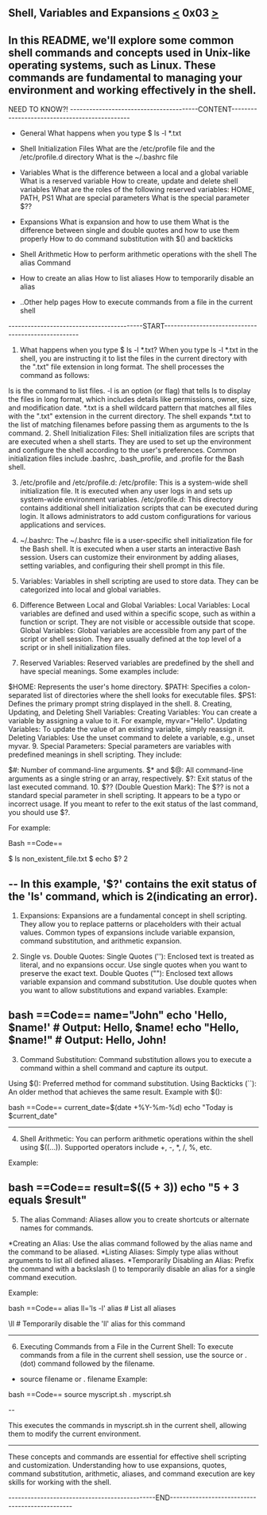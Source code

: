 Shell, Variables and Expansions
[<](https://github.com/TheeKingZa/alx-system_engineering-devops/blob/master/0x02-shell_redirections/README.md) 0x03 [>](https://github.com/TheeKingZa/alx-system_engineering-devops/tree/master/0x04-loops_conditions_and_parsing/README.md)
----


In this README, we'll explore some common shell commands and concepts used in Unix-like operating systems, such as Linux. These commands are fundamental to managing your environment and working effectively in the shell.
---------------------------------------------------------------------------------------------
NEED TO KNOW?!
----------------------------------------CONTENT----------------------------------------------
* General
    What happens when you type $ ls -l *.txt

* Shell Initialization Files
    What are the /etc/profile file and the /etc/profile.d directory
    What is the ~/.bashrc file

* Variables
    What is the difference between a local and a global variable
    What is a reserved variable
    How to create, update and delete shell variables
    What are the roles of the following reserved variables: HOME, PATH, PS1
    What are special parameters
    What is the special parameter $??

* Expansions
    What is expansion and how to use them
    What is the difference between single and double quotes and how to use them properly
    How to do command substitution with $() and backticks
* Shell Arithmetic
    How to perform arithmetic operations with the shell
    The alias Command

* How to create an alias
    How to list aliases
    How to temporarily disable an alias
* ..Other help pages
      How to execute commands from a file in the current shell

------------------------------------------START---------------------------------------------------

1. What happens when you type $ ls -l *.txt?
When you type ls -l *.txt in the shell, you are instructing it to list the files in the current directory with the ".txt" file extension in long format. The shell processes the command as follows:

ls is the command to list files.
-l is an option (or flag) that tells ls to display the files in long format, which includes details like permissions, owner, size, and modification date.
*.txt is a shell wildcard pattern that matches all files with the ".txt" extension in the current directory.
The shell expands *.txt to the list of matching filenames before passing them as arguments to the ls command.
2. Shell Initialization Files:
Shell initialization files are scripts that are executed when a shell starts. They are used to set up the environment and configure the shell according to the user's preferences. Common initialization files include .bashrc, .bash_profile, and .profile for the Bash shell.

3. /etc/profile and /etc/profile.d:
/etc/profile: This is a system-wide shell initialization file. It is executed when any user logs in and sets up system-wide environment variables.
/etc/profile.d: This directory contains additional shell initialization scripts that can be executed during login. It allows administrators to add custom configurations for various applications and services.
4. ~/.bashrc:
The ~/.bashrc file is a user-specific shell initialization file for the Bash shell. It is executed when a user starts an interactive Bash session. Users can customize their environment by adding aliases, setting variables, and configuring their shell prompt in this file.

5. Variables:
Variables in shell scripting are used to store data. They can be categorized into local and global variables.

6. Difference Between Local and Global Variables:
Local Variables: Local variables are defined and used within a specific scope, such as within a function or script. They are not visible or accessible outside that scope.
Global Variables: Global variables are accessible from any part of the script or shell session. They are usually defined at the top level of a script or in shell initialization files.
7. Reserved Variables:
Reserved variables are predefined by the shell and have special meanings. Some examples include:

$HOME: Represents the user's home directory.
$PATH: Specifies a colon-separated list of directories where the shell looks for executable files.
$PS1: Defines the primary prompt string displayed in the shell.
8. Creating, Updating, and Deleting Shell Variables:
Creating Variables: You can create a variable by assigning a value to it. For example, myvar="Hello".
Updating Variables: To update the value of an existing variable, simply reassign it.
Deleting Variables: Use the unset command to delete a variable, e.g., unset myvar.
9. Special Parameters:
Special parameters are variables with predefined meanings in shell scripting. They include:

$#: Number of command-line arguments.
$* and $@: All command-line arguments as a single string or an array, respectively.
$?: Exit status of the last executed command.
10. $?? (Double Question Mark):
The $?? is not a standard special parameter in shell scripting. It appears to be a typo or incorrect usage. If you meant to refer to the exit status of the last command, you should use $?.

For example:

Bash
==Code==

$ ls non_existent_file.txt
$ echo $?
2

--
In this example, '$?' contains the exit status of the 'ls' command, which is 2(indicating an error).
---------------------------------------------------------------------------------------------  

1. Expansions:
Expansions are a fundamental concept in shell scripting. They allow you to replace patterns or placeholders with their actual values. Common types of expansions include variable expansion, command substitution, and arithmetic expansion.

2. Single vs. Double Quotes:
Single Quotes (''): Enclosed text is treated as literal, and no expansions occur. Use single quotes when you want to preserve the exact text.
Double Quotes (""): Enclosed text allows variable expansion and command substitution. Use double quotes when you want to allow substitutions and expand variables.
Example:

bash
==Code==
name="John"
echo 'Hello, $name!'  # Output: Hello, $name!
echo "Hello, $name!"  # Output: Hello, John!
---------------------------------------------------------------------------------------------

3. Command Substitution:
Command substitution allows you to execute a command within a shell command and capture its output.

Using $(): Preferred method for command substitution.
Using Backticks (``): An older method that achieves the same result.
Example with $():

bash
==Code==
current_date=$(date +%Y-%m-%d)
echo "Today is $current_date"

---------------------------------------------------------------------------------------------
4. Shell Arithmetic:
You can perform arithmetic operations within the shell using $((...)). Supported operators include +, -, *, /, %, etc.

Example:

bash
==Code==
result=$((5 + 3))
echo "5 + 3 equals $result"
---------------------------------------------------------------------------------------------

5. The alias Command:
Aliases allow you to create shortcuts or alternate names for commands.

*Creating an Alias:
    Use the alias command followed by the alias name and the command to be aliased.
*Listing Aliases:
    Simply type alias without arguments to list all defined aliases.
*Temporarily Disabling an Alias:
    Prefix the command with a backslash () to temporarily disable an alias for a single command execution.

Example:

bash
==Code==
alias ll='ls -l'
alias   # List all aliases

\ll     # Temporarily disable the 'll' alias for this command

---------------------------------------------------------------------------------------------

6. Executing Commands from a File in the Current Shell:
To execute commands from a file in the current shell session, use the source or . (dot) command followed by the filename.

* source filename or . filename
Example:

bash
==Code==
source myscript.sh
. myscript.sh

--

This executes the commands in myscript.sh in the current shell, allowing them to modify the current environment.

----------------------------------------------------------------------------------------------------

These concepts and commands are essential for effective shell scripting and customization. Understanding how to use expansions, quotes, command substitution, arithmetic, aliases, and command execution are key skills for working with the shell.

----------------------------------------------END-----------------------------------------------
